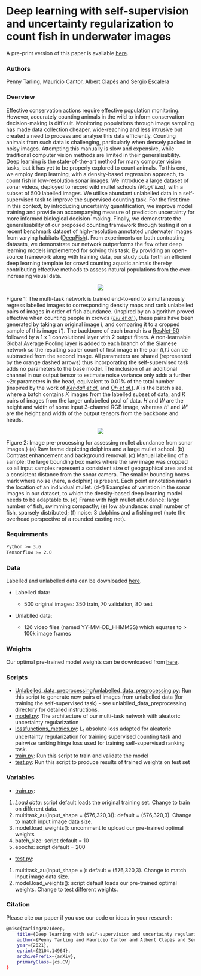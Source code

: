 # Deep learning with self-supervision and uncertainty regularization to count fish in underwater images

A pre-print version of this paper is available <a href="https://arxiv.org/abs/2104.14964">here</a>.

### Authors

Penny Tarling, Mauricio Cantor, Albert Clapés and Sergio Escalera

### Overview

Effective conservation actions require effective population monitoring. However, accurately counting animals in the wild to inform conservation decision-making is difficult. Monitoring populations through image sampling has made data collection cheaper, wide-reaching and less intrusive but created a need to process and analyse this data efficiently. Counting animals from such data is challenging, particularly when densely packed in noisy images. Attempting this manually is slow and expensive, while traditional computer vision methods are limited in their generalisability. Deep learning is the state-of-the-art method for many computer vision tasks, but it has yet to be properly explored to count animals. To this end, we employ deep learning, with a density-based regression approach, to count fish in low-resolution sonar images. We introduce a large dataset of sonar videos, deployed to record wild mullet schools <i>(Mugil liza)</i>, with a subset of 500 labelled images. We utilise abundant unlabelled data in a self-supervised task to improve the supervised counting task. For the first time in this context, by introducing uncertainty quantification, we improve model training and provide an accompanying measure of prediction uncertainty for more informed biological decision-making. Finally, we demonstrate the generalisability of our proposed counting framework through testing it on a recent benchmark dataset of high-resolution annotated underwater images from varying habitats (<a href="https://alzayats.github.io/DeepFish/">DeepFish</a>). From experiments on both contrasting datasets, we demonstrate our network outperforms the few other deep learning models implemented for solving this task. By providing an open-source framework along with training data, our study puts forth an efficient deep learning template for crowd counting aquatic animals thereby contributing effective methods to assess natural populations from the ever-increasing visual data.  




<p align="center"><img src="https://github.com/ptarling/DeepLearningFishCounting/blob/main/Figures/FIGURE1.png" align=middle />
</p>
<p align="left">
Figure 1: The multi-task network is trained end-to-end to simultaneously regress labelled images to corresponding density maps and rank unlabelled pairs of images in order of fish abundance. (Inspired by an algorithm proved effective when counting people in crowds (<a href="https://arxiv.org/pdf/1803.03095.pdf"><i>Liu et al.</i></a>), these pairs have been generated by taking an original image <i>I</i>, and comparing it to a cropped sample of this image <i>I'</i>). The backbone of each branch is a <a href="https://arxiv.org/pdf/1512.03385.pdf">ResNet-50</a> followed by a 1 x 1 convolutional layer with 2 output filters. A non-learnable Global Average Pooling layer is added to each branch of the Siamese network so the resulting scaler count of first image in the pair <i>(I,I')</i> can be subtracted from the second image. All parameters are shared (represented by the orange dashed arrows) thus incorporating the self-supervised task adds no parameters to the base model. The inclusion of an additional channel in our output tensor to estimate noise variance only adds a further ~2x parameters in the head, equivalent to 0.01% of the total number (inspired by the work of <a href="https://arxiv.org/abs/1703.04977"><i>Kendall et al.</i></a> and <a href="https://arxiv.org/abs/1903.07427"><i>Oh et al.</i></a>). <i>K</i> is the batch size, where a batch contains <i>K</i> images from the labelled subset of data, and <i>K</i> pairs of images from the larger unlabelled pool of data. <i>H</i> and <i>W</i> are the height and width of some input 3-channel RGB image, whereas <i>H'</i> and <i>W'</i> are the height and width of the output tensors from the backbone and heads.
</p>

<p align="center"><img src="https://github.com/ptarling/DeepLearningFishCounting/blob/main/Figures/FIGURE2.png" align=middle />
</p>
<p align="left">
Figure 2: Image pre-processing for assessing mullet abundance from sonar images.} (a) Raw frame depicting dolphins and a large mullet school. (b) Contrast enhancement and background removal. (c) Manual labelling of a sample: the large bounding box marks where the raw image was cropped so all input samples represent a consistent size of geographical area and at a consistent distance from the sonar camera. The smaller bounding boxes mark where noise (here, a dolphin) is present. Each point annotation marks the location of an individual mullet. (d-f) Examples of variation in the sonar images in our dataset, to which the density-based deep learning model needs to be adaptable to. (d) Frame with high mullet abundance: large number of fish, swimming compactly; (e) low abundance: small number of fish, sparsely distributed; (f) noise: 3 dolphins and a fishing net (note the overhead perspective of a rounded casting net).
</p>


### Requirements

  ```sh
  Python >= 3.6
  Tensorflow >= 2.0 
  ```
### Data 

Labelled and unlabelled data can be downloaded <a href="https://zenodo.org/record/4717411">here</a>.

* Labelled data: 
  * 500 original images: 350 train, 70 validation, 80 test

* Unlablled data: 
  * 126 video files (named YY-MM-DD_HHMMSS) which equates to > 100k image frames


### Weights
Our optimal pre-trained model weights can be downloaded from <a href="https://zenodo.org/record/4717411">here</a>.

### Scripts

* <a href="https://github.com/ptarling/DeepLearningFishCounting/blob/main/Unlabelled_data_preprocessing/unlabelled_data_preprocessing.py">Unlabelled_data_preprocessing/unlabelled_data_preprocessing.py</a>: Run this script to generate new pairs of images from unlabelled data (for training the self-supervised task) - see unlablled_data_preprocessing directory for detailed instructions.
* <a href="https://github.com/ptarling/DeepLearningFishCounting/blob/main/model.py">model.py</a>: The architecture of our multi-task network with aleatoric uncertainty regularization
* <a href="https://github.com/ptarling/DeepLearningFishCounting/blob/main/lossfunctions_metrics.py">lossfunctions_metrics.py</a>: L<sub>1</sub> absolute loss adapted for aleatoric uncertainty regularization for training supervised counting task and pairwise ranking hinge loss used for training self-supervised ranking task.
* <a href="https://github.com/ptarling/DeepLearningFishCounting/blob/main/train.py">train.py</a>: Run this script to train and validate the model 
* <a href="https://github.com/ptarling/DeepLearningFishCounting/blob/main/test.py">test.py</a>: Run this script to produce results of trained weights on test set

### Variables
* <a href="https://github.com/ptarling/DeepLearningFishCounting/blob/main/train.py">train.py</a>:
 1.  <em>Load data</em>: script default loads the original training set. Change to train on different data.
 2.  multitask_au(input_shape = (576,320,3)): default = (576,320,3). Change to match input image data size.
 3.  model.load_weights(): uncomment to upload our pre-trained optimal weights
 4.  batch_size: script default = 10
 5.  epochs: script default = 200
* <a href="https://github.com/ptarling/DeepLearningFishCounting/blob/main/test.py">test.py</a>: 
 1.  multitask_au(input_shape = ): default = (576,320,3). Change to match input image data size. 
 2.  model.load_weights(): script default loads our pre-trained optimal weights. Change to test different weights. 

### Citation

Please cite our paper if you use our code or ideas in your research:

  ```sh
@misc{tarling2021deep,
      title={Deep learning with self-supervision and uncertainty regularization to count fish in underwater images}, 
      author={Penny Tarling and Mauricio Cantor and Albert Clapés and Sergio Escalera},
      year={2021},
      eprint={2104.14964},
      archivePrefix={arXiv},
      primaryClass={cs.CV}
}
  ```
